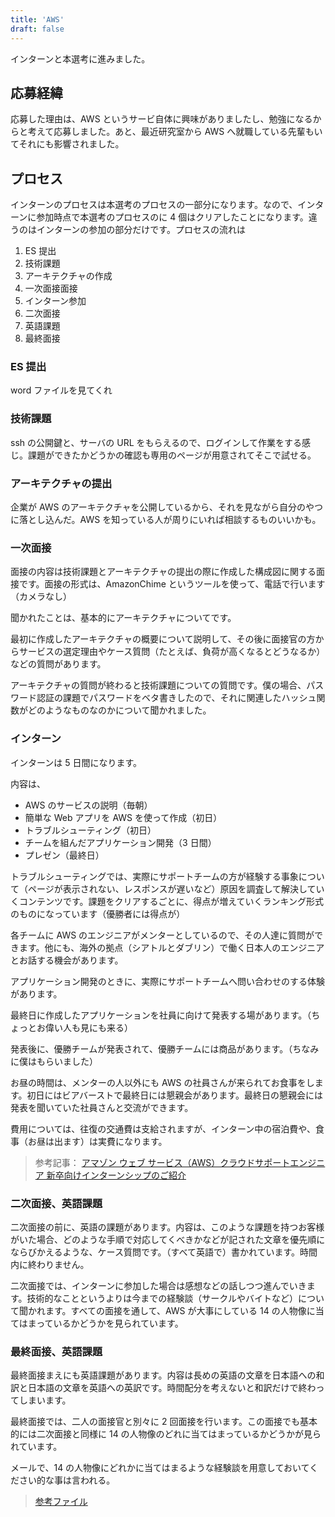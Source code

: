 ```yaml
---
title: 'AWS'
draft: false
---
```


インターンと本選考に進みました。

## 応募経緯

応募した理由は、AWS というサービ自体に興味がありましたし、勉強になるからと考えて応募しました。あと、最近研究室から AWS へ就職している先輩もいてそれにも影響されました。

## プロセス

インターンのプロセスは本選考のプロセスの一部分になります。なので、インターンに参加時点で本選考のプロセスのに 4 個はクリアしたことになります。違うのはインターンの参加の部分だけです。プロセスの流れは

1. ES 提出
2. 技術課題
3. アーキテクチャの作成
4. 一次面接面接
5. インターン参加
6. 二次面接
7. 英語課題
8. 最終面接

### ES 提出

word ファイルを見てくれ

### 技術課題

ssh の公開鍵と、サーバの URL をもらえるので、ログインして作業をする感じ。課題ができたかどうかの確認も専用のページが用意されてそこで試せる。

### アーキテクチャの提出

企業が AWS のアーキテクチャを公開しているから、それを見ながら自分のやつに落とし込んだ。AWS を知っている人が周りにいれば相談するものいいかも。

### 一次面接

面接の内容は技術課題とアーキテクチャの提出の際に作成した構成図に関する面接です。面接の形式は、AmazonChime というツールを使って、電話で行います（カメラなし）

聞かれたことは、基本的にアーキテクチャについてです。

最初に作成したアーキテクチャの概要について説明して、その後に面接官の方からサービスの選定理由やケース質問（たとえば、負荷が高くなるとどうなるか）などの質問があります。

アーキテクチャの質問が終わると技術課題についての質問です。僕の場合、パスワード認証の課題でパスワードをベタ書きしたので、それに関連したハッシュ関数がどのようなものなのかについて聞かれました。

### インターン

インターンは 5 日間になります。

内容は、

- AWS のサービスの説明（毎朝）
- 簡単な Web アプリを AWS を使って作成（初日）
- トラブルシューティング（初日）
- チームを組んだアプリケーション開発（3 日間）
- プレゼン（最終日）

トラブルシューティングでは、実際にサポートチームの方が経験する事象について（ページが表示されない、レスポンスが遅いなど）原因を調査して解決していくコンテンツです。課題をクリアするごとに、得点が増えていくランキング形式のものになっています（優勝者には得点が）

各チームに AWS のエンジニアがメンターとしているので、その人達に質問ができます。他にも、海外の拠点（シアトルとダブリン）で働く日本人のエンジニアとお話する機会があります。

アプリケーション開発のときに、実際にサポートチームへ問い合わせのする体験があります。

最終日に作成したアプリケーションを社員に向けて発表する場があります。（ちょっとお偉い人も見にも来る）

発表後に、優勝チームが発表されて、優勝チームには商品があります。（ちなみに僕はもらいました）

お昼の時間は、メンターの人以外にも AWS の社員さんが来られてお食事をします。初日にはビアバーストで最終日には懇親会があります。最終日の懇親会には発表を聞いていた社員さんと交流ができます。

費用については、往復の交通費は支給されますが、インターン中の宿泊費や、食事（お昼は出ます）は実費になります。

> 参考記事：
> [アマゾン ウェブ サービス（AWS）クラウドサポートエンジニア 新卒向けインターンシップのご紹介](https://aws.amazon.com/jp/blogs/news/aws-cse-intenship-2019/)

### 二次面接、英語課題

二次面接の前に、英語の課題があります。内容は、このような課題を持つお客様がいた場合、どのような手順で対応してくべきかなどが記された文章を優先順にならびかえるような、ケース質問です。（すべて英語で）書かれています。時間内に終わりません。

二次面接では、インターンに参加した場合は感想などの話しつつ進んでいきます。技術的なことというよりは今までの経験談（サークルやバイトなど）について聞かれます。すべての面接を通して、AWS が大事にしている 14 の人物像に当てはまっているかどうかを見られています。

### 最終面接、英語課題

最終面接まえにも英語課題があります。内容は長めの英語の文章を日本語への和訳と日本語の文章を英語への英訳です。時間配分を考えないと和訳だけで終わってしまいます。

最終面接では、二人の面接官と別々に 2 回面接を行います。この面接でも基本的には二次面接と同様に 14 の人物像のどれに当てはまっているかどうかが見られています。

メールで、14 の人物像にどれかに当てはまるような経験談を用意しておいてください的な事は言われる。

> [参考ファイル](https://www.dropbox.com/sh/rjrtj9beppq22jf/AACYJ9JsiToqKgbAYhlJmRL1a?dl=0)
